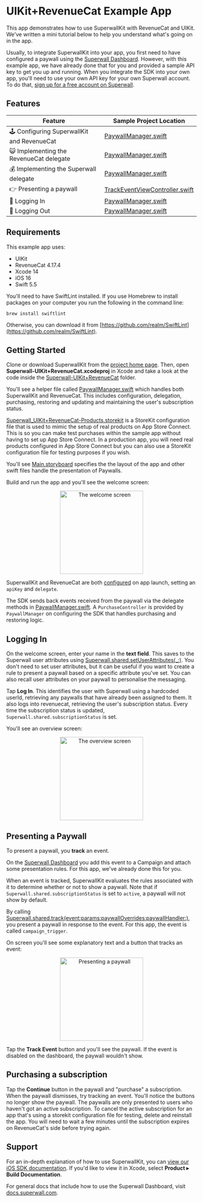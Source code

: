# UIKit+RevenueCat Example App

This app demonstrates how to use SuperwallKit with RevenueCat and UIKit. We've written a mini tutorial below to help you understand what's going on in the app.

Usually, to integrate SuperwallKit into your app, you first need to have configured a paywall using the [Superwall Dashboard](https://superwall.com/dashboard). However, with this example app, we have already done that for you and provided a sample API key to get you up and running. When you integrate the SDK into your own app, you'll need to use your own API key for your own Superwall account. To do that, [sign up for a free account on Superwall](https://superwall.com/sign-up).

## Features

Feature | Sample Project Location 
--- | ---
🕹 Configuring SuperwallKit and RevenueCat | [PaywallManager.swift](Superwall-UIKit+RevenueCat/PaywallManager.swift#37)
😺 Implementing the RevenueCat delegate | [PaywallManager.swift](Superwall-UIKit+RevenueCat/PaywallManager.swift#L144)
💰 Implementing the Superwall delegate | [PaywallManager.swift](Superwall-UIKit+RevenueCat/PaywallManager.swift#L170)
👉 Presenting a paywall | [TrackEventViewController.swift](Superwall-UIKit+RevenueCat/TrackEventViewController.swift#L60)
👥 Logging In | [PaywallManager.swift](Superwall-UIKit+RevenueCat/PaywallManager.swift#L64)
👥 Logging Out | [PaywallManager.swift](Superwall-UIKit+RevenueCat/PaywallManager.swift#L82)

## Requirements

This example app uses:

- UIKit
- RevenueCat 4.17.4
- Xcode 14
- iOS 16
- Swift 5.5

You'll need to have SwiftLint installed. If you use Homebrew to install packages on your computer you run the following in the command line:

`brew install swiftlint`

Otherwise, you can download it from [https://github.com/realm/SwiftLint](https://github.com/realm/SwiftLint).

## Getting Started

Clone or download SuperwallKit from the [project home page](https://github.com/superwall-me/Superwall-iOS). Then, open **Superwall-UIKit+RevenueCat.xcodeproj** in Xcode and take a look at the code inside the [Superwall-UIKit+RevenueCat](Superwall-UIKit+RevenueCat) folder.

You'll see a helper file called [PaywallManager.swift](Superwall-UIKit+RevenueCat/PaywallManager.swift) which handles both SuperwallKit and RevenueCat. This includes configuration, delegation, purchasing, restoring and updating and maintaining the user's subscription status.

[Superwall_UIKit+RevenueCat-Products.storekit](Superwall-UIKit+RevenueCat/Superwall_UIKit+RevenueCat-Products.storekit) is a StoreKit configuration file that is used to mimic the setup of real products on App Store Connect. This is so you can make test purchases within the sample app without having to set up App Store Connect. In a production app, you will need real products configured in App Store Connect but you can also use a StoreKit configuration file for testing purposes if you wish.

You'll see [Main.storyboard](Superwall-UIKit+RevenueCat/Base.lproj/Main.storyboard) specifies the the layout of the app and other swift files handle the presentation of Paywalls.

Build and run the app and you'll see the welcome screen:

<p align="center">
  <img src="https://user-images.githubusercontent.com/3296904/161958142-c2f195b9-bd43-4f4e-9521-87c6fe4238ec.png" alt="The welcome screen" width="220px" />
</p>

SuperwallKit and RevenueCat are both [configured](Superwall-UIKit+RevenueCat/PaywallManager.swift#L37) on app launch, setting an `apiKey` and `delegate`.

The SDK sends back events received from the paywall via the delegate methods in [PaywallManager.swift](Superwall-UIKit+RevenueCat/PaywallManager.swift#L170). A `PurchaseController` is provided by `PaywallManager` on configuring the SDK that handles purchasing and restoring logic.

## Logging In

On the welcome screen, enter your name in the **text field**. This saves to the Superwall user attributes using [Superwall.shared.setUserAttributes(_:)](Superwall-UIKit+RevenueCat/PaywallManager.swift#L102). You don't need to set user attributes, but it can be useful if you want to create a rule to present a paywall based on a specific attribute you've set. You can also recall user attributes on your paywall to personalise the messaging.

Tap **Log In**. This identifies the user with Superwall using a hardcoded userId, retrieving any paywalls that have already been assigned to them. It also logs into revenuecat, retrieving the user's subscription status. Every time the subscription status is updated, `Superwall.shared.subscriptionStatus` is set.

You'll see an overview screen:

<p align="center">
  <img src="https://user-images.githubusercontent.com/3296904/161960829-dfdc1319-571a-4784-b18f-bbb8c07f5a65.png" alt="The overview screen" width="220px" />
</p>

## Presenting a Paywall

To present a paywall, you **track** an event. 

On the [Superwall Dashboard](https://superwall.com/dashboard) you add this event to a Campaign and attach some presentation rules. For this app, we've already done this for you.

When an event is tracked, SuperwallKit evaluates the rules associated with it to determine whether or not to show a paywall. Note that if `Superwall.shared.subscriptionStatus` is set to `active`, a paywall will not show by default.

By calling [Superwall.shared.track(event:params:paywallOverrides:paywallHandler:)](Superwall-UIKit+RevenueCat/TrackEventViewController.swift#L60), you present a paywall in response to the event. For this app, the event is called `campaign_trigger`.

On screen you'll see some explanatory text and a button that tracks an event:

<p align="center">
  <img src="https://user-images.githubusercontent.com/3296904/161961942-2b7ccf40-83d1-47c5-8f49-6fb409b17491.png" alt="Presenting a paywall" width="220px" />
</p>

Tap the **Track Event** button and you'll see the paywall. If the event is disabled on the dashboard, the paywall wouldn't show.

## Purchasing a subscription

Tap the **Continue** button in the paywall and "purchase" a subscription. When the paywall dismisses, try tracking an event. You'll notice the buttons no longer show the paywall. The paywalls are only presented to users who haven't got an active subscription. To cancel the active subscription for an app that's using a storekit configuration file for testing, delete and reinstall the app. You will need to wait a few minutes until the subscription expires on RevenueCat's side before trying again.

## Support

For an in-depth explanation of how to use SuperwallKit, you can [view our iOS SDK documentation](https://sdk.superwall.me/documentation/superwallkit/). If you'd like to view it in Xcode, select **Product ▸ Build Documentation**.

For general docs that include how to use the Superwall Dashboard, visit [docs.superwall.com](https://docs.superwall.com/docs).
